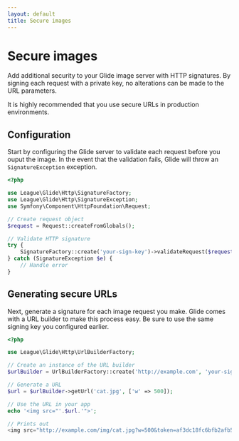 ```yaml
---
layout: default
title: Secure images
---
```


# Secure images

Add additional security to your Glide image server with HTTP signatures. By signing each request with a private key, no alterations can be made to the URL parameters.

<p class="message-notice">It is highly recommended that you use secure URLs in production environments.</p>

## Configuration

Start by configuring the Glide server to validate each request before you ouput the image. In the event that the validation fails, Glide will throw an `SignatureException` exception.

~~~ php
<?php

use League\Glide\Http\SignatureFactory;
use League\Glide\Http\SignatureException;
use Symfony\Component\HttpFoundation\Request;

// Create request object
$request = Request::createFromGlobals();

// Validate HTTP signature
try {
    SignatureFactory::create('your-sign-key')->validateRequest($request);
} catch (SignatureException $e) {
    // Handle error
}
~~~

## Generating secure URLs

Next, generate a signature for each image request you make. Glide comes with a URL builder to make this process easy. Be sure to use the same signing key you configured earlier.

~~~ php
<?php

use League\Glide\Http\UrlBuilderFactory;

// Create an instance of the URL builder
$urlBuilder = UrlBuilderFactory::create('http://example.com', 'your-sign-key');

// Generate a URL
$url = $urlBuilder->getUrl('cat.jpg', ['w' => 500]);

// Use the URL in your app
echo '<img src="'.$url.'">';

// Prints out
<img src="http://example.com/img/cat.jpg?w=500&token=af3dc18fc6bfb2afb521e587c348b904">
~~~
